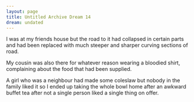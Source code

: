 ```yaml
---
layout: page
title: Untitled Archive Dream 14
dream: undated
---
```


I was at my friends house<!-- JM --> but the road to it had collapsed in certain parts and had been replaced with much steeper and sharper curving sections of road.

My cousin<!-- MH --> was also there for whatever reason wearing a bloodied shirt, complaining about the food that had been supplied.

A girl who was a neighbour had made some coleslaw but nobody in the family liked it so I ended up taking the whole bowl home after an awkward buffet tea after not a single person liked a single thing on offer.
